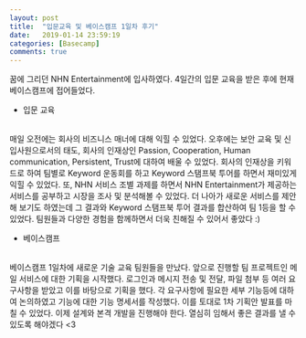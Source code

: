 ```yaml
---
layout: post
title:  "입문교육 및 베이스캠프 1일차 후기"
date:   2019-01-14 23:59:19
categories: [Basecamp]
comments: true
---
```


꿈에 그리던 NHN Entertainment에 입사하였다. 4일간의 입문 교육을 받은 후에 현재 베이스캠프에 접어들었다. 

* 입문 교육
<br>
매일 오전에는 회사의 비즈니스 매너에 대해 익힐 수 있었다. 오후에는 보안 교육 및 신입사원으로서의 태도, 회사의 인재상인 Passion, Cooperation, Human communication, Persistent, Trust에 대하여 배울 수 있었다. 회사의 인재상을 키워드로 하여 팀별로 Keyword 운동회를 하고 Keyword 스탬프북 투어를 하면서 재미있게 익힐 수 있었다. 또, NHN 서비스 조별 과제를 하면서 NHN Entertainment가 제공하는 서비스를 공부하고 시장을 조사 및 분석해볼 수 있었다. 더 나아가 새로운 서비스를 제안해 보기도 하였는데 그 결과와 Keyword 스탬프북 투어 결과를 합산하여 팀 1등을 할 수 있었다. 팀원들과 다양한 경험을 함께하면서 더욱 친해질 수 있어서 좋았다 :)

* 베이스캠프
<br>
베이스캠프 1일차에 새로운 기술 교육 팀원들을 만났다. 앞으로 진행할 팀 프로젝트인 메일 서비스에 대한 기획을 시작했다. 로그인과 메시지 전송 및 전달, 파일 첨부 등 여러 요구사항을 받았고 이를 바탕으로 기획을 했다. 각 요구사항에 필요한 세부 기능등에 대하여 논의하였고 기능에 대한 기능 명세서를 작성했다. 이를 토대로 1차 기획안 발표를 마칠 수 있었다. 이제 설계와 본격 개발을 진행해야 한다. 열심히 임해서 좋은 결과를 낼 수 있도록 해야겠다 <3
<!--more-->


